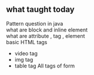 ## what taught today

Pattern question in java <br>
what are block and inline element <br>
what are attribute ,  tag , element <br>
basic HTML tags
- video tag 
- img tag
- table tag
All tags of form 